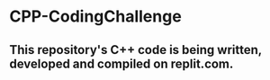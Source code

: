 # CPP-CodingChallenge  
## This repository's C++ code is being written, developed and compiled on replit.com.  